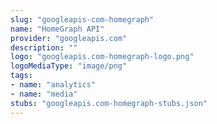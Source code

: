 ```yaml
---
slug: "googleapis-com-homegraph"
name: "HomeGraph API"
provider: "googleapis.com"
description: ""
logo: "googleapis.com-homegraph-logo.png"
logoMediaType: "image/png"
tags:
- name: "analytics"
- name: "media"
stubs: "googleapis.com-homegraph-stubs.json"
---
```

